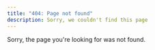 ```yaml
---
title: "404: Page not found"
description: Sorry, we couldn't find this page
---
```


Sorry, the page you're looking for was not found.
